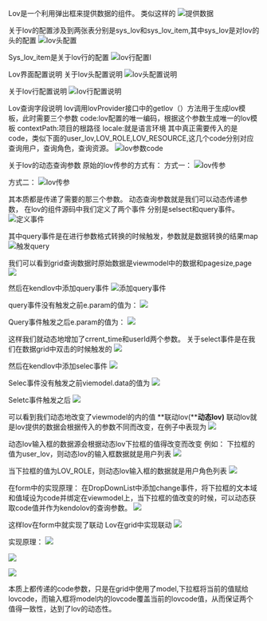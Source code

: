 Lov是一个利用弹出框来提供数据的组件。
类似这样的
![提供数据](http://upload-images.jianshu.io/upload_images/3735242-5fcbd9e102646553.png?imageMogr2/auto-orient/strip%7CimageView2/2/w/1240)

关于lov的配置涉及到两张表分别是sys_lov和sys_lov_item,其中sys_lov是对lov的头的配置
![lov头配置](http://upload-images.jianshu.io/upload_images/3735242-63c8ea286e13022e.png?imageMogr2/auto-orient/strip%7CimageView2/2/w/1240)

Sys_lov_item是关于lov行的配置
![lov行配置l](http://upload-images.jianshu.io/upload_images/3735242-202e7d0e0560cb79.png?imageMogr2/auto-orient/strip%7CimageView2/2/w/1240)

Lov界面配置说明
关于lov头配置说明
![lov头配置说明](http://upload-images.jianshu.io/upload_images/3735242-bceae3d6440ce74e.png?imageMogr2/auto-orient/strip%7CimageView2/2/w/1240)

关于lov行配置说明
![lov行配置说明](http://upload-images.jianshu.io/upload_images/3735242-90acb479f45db363.png?imageMogr2/auto-orient/strip%7CimageView2/2/w/1240)

Lov查询字段说明
lov调用lovProvider接口中的getlov（）方法用于生成lov模板，此时需要三个参数
code:lov配置的唯一编码，根据这个参数生成唯一的lov模板
contextPath:项目的根路径
locale:就是语言环境
其中真正需要传入的是code，类似下面的user_lov,LOV_ROLE,LOV_RESOURCE,这几个code分别对应查询用户，查询角色，查询资源。
![lov参数code](http://upload-images.jianshu.io/upload_images/3735242-ad2515b8172836f0.png?imageMogr2/auto-orient/strip%7CimageView2/2/w/1240)

关于lov的动态查询参数
原始的lov传参的方式有：
方式一：
![lov传参](http://upload-images.jianshu.io/upload_images/3735242-9aa8a7432885a5e6.png?imageMogr2/auto-orient/strip%7CimageView2/2/w/1240)

方式二：
![lov传参](http://upload-images.jianshu.io/upload_images/3735242-e5fd00add4f675f2.png?imageMogr2/auto-orient/strip%7CimageView2/2/w/1240)

其本质都是传递了需要的那三个参数。
动态查询参数就是我们可以动态传递参数，
在lov的组件源码中我们定义了两个事件
分别是selsect和query事件。
![定义事件](http://upload-images.jianshu.io/upload_images/3735242-54eff16b20b42f80.png?imageMogr2/auto-orient/strip%7CimageView2/2/w/1240)

其中query事件是在进行参数格式转换的时候触发，参数就是数据转换的结果map
![触发query](http://upload-images.jianshu.io/upload_images/3735242-0628db3927fdb65d.png?imageMogr2/auto-orient/strip%7CimageView2/2/w/1240)

我们可以看到grid查询数据时原始数据是viewmodel中的数据和pagesize,page
![](http://upload-images.jianshu.io/upload_images/3735242-5188f8839cdee007.png?imageMogr2/auto-orient/strip%7CimageView2/2/w/1240)

然后在kendlov中添加query事件
![添加query事件](http://upload-images.jianshu.io/upload_images/3735242-19a1bea6eefcac50.png?imageMogr2/auto-orient/strip%7CimageView2/2/w/1240)

query事件没有触发之前e.param的值为：
![](http://upload-images.jianshu.io/upload_images/3735242-82fb43e5e4c0275c.png?imageMogr2/auto-orient/strip%7CimageView2/2/w/1240)

Query事件触发之后e.param的值为：
![](http://upload-images.jianshu.io/upload_images/3735242-ac41baa8834dfc83.png?imageMogr2/auto-orient/strip%7CimageView2/2/w/1240)

这样我们就动态地增加了crrent_time和userId两个参数。
关于select事件是在我们在数据grid中双击的时候触发的
![](http://upload-images.jianshu.io/upload_images/3735242-d44b88ebd4409024.png?imageMogr2/auto-orient/strip%7CimageView2/2/w/1240)

然后在kendlov中添加selec事件
![](http://upload-images.jianshu.io/upload_images/3735242-75b3842042b11ed1.png?imageMogr2/auto-orient/strip%7CimageView2/2/w/1240)

Selec事件没有触发之前viemodel.data的值为
![](http://upload-images.jianshu.io/upload_images/3735242-6eec87ecf4fb55a7.png?imageMogr2/auto-orient/strip%7CimageView2/2/w/1240)

Seletc事件触发之后
![](http://upload-images.jianshu.io/upload_images/3735242-1085f0abd08649cc.png?imageMogr2/auto-orient/strip%7CimageView2/2/w/1240)

可以看到我们动态地改变了viewmodel的内的值
**联动lov(****动态lov)**
联动lov就是lov提供的数据会根据传入的参数不同而改变，在例子中表现为
![](http://upload-images.jianshu.io/upload_images/3735242-1042329f013df8e9.png?imageMogr2/auto-orient/strip%7CimageView2/2/w/1240)

动态lov输入框的数据源会根据动态lov下拉框的值得改变而改变
例如：
下拉框的值为user_lov，则动态lov的输入框数据就是用户列表
![](http://upload-images.jianshu.io/upload_images/3735242-74ebcb0ddee17bf9.png?imageMogr2/auto-orient/strip%7CimageView2/2/w/1240)

当下拉框的值为LOV_ROLE，则动态lov输入框的数据就是用户角色列表
![](http://upload-images.jianshu.io/upload_images/3735242-0f36745c576b6fed.png?imageMogr2/auto-orient/strip%7CimageView2/2/w/1240)

在form中的实现原理：
在DropDownList中添加change事件，将下拉框的文本域和值域设为code并绑定在viewmodel上，当下拉框的值改变的时候，可以动态获取code值并作为kendolov的查询参数。
![](http://upload-images.jianshu.io/upload_images/3735242-51968504be07511d.png?imageMogr2/auto-orient/strip%7CimageView2/2/w/1240)

这样lov在form中就实现了联动
Lov在grid中实现联动
![](http://upload-images.jianshu.io/upload_images/3735242-4bf8fdc27ce700aa.png?imageMogr2/auto-orient/strip%7CimageView2/2/w/1240)

实现原理：
![](http://upload-images.jianshu.io/upload_images/3735242-761c99ac8c2b8612.png?imageMogr2/auto-orient/strip%7CimageView2/2/w/1240)

![](http://upload-images.jianshu.io/upload_images/3735242-76fd2a5f295acc5e.png?imageMogr2/auto-orient/strip%7CimageView2/2/w/1240)

![](http://upload-images.jianshu.io/upload_images/3735242-1c46720a22931bb0.png?imageMogr2/auto-orient/strip%7CimageView2/2/w/1240)

本质上都传递的code参数，只是在grid中使用了model,下拉框将当前的值赋给lovcode，而输入框将model内的lovcode覆盖当前的lovcode值，从而保证两个值得一致性，达到了lov的动态性。
